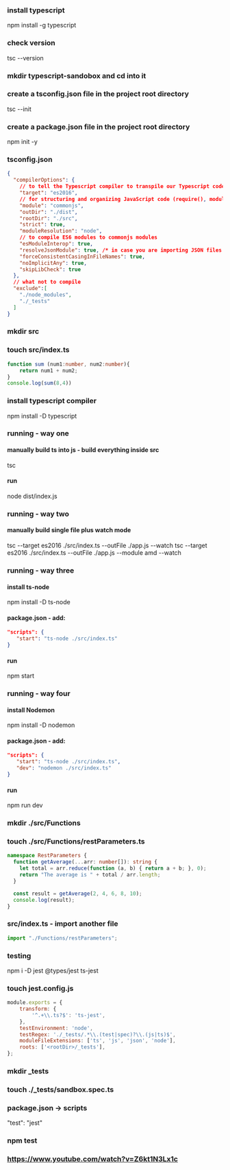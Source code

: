 ### install typescript
npm install -g typescript

### check version
tsc --version

### mkdir typescript-sandobox and cd into it

### create a tsconfig.json file in the project root directory
tsc --init

### create a package.json file in the project root directory
npm init -y

### tsconfig.json
```json
{
  "compilerOptions": {      
    // to tell the Typescript compiler to transpile our Typescript code into es6 JavaScript                  
    "target": "es2016",   
    // for structuring and organizing JavaScript code (require(), module.exports ...)                            
    "module": "commonjs",                           
    "outDir": "./dist",                             
    "rootDir": "./src",                             
    "strict": true,
    "moduleResolution": "node",
    // to compile ES6 modules to commonjs modules
    "esModuleInterop": true, 
    "resolveJsonModule": true, /* in case you are importing JSON files */
    "forceConsistentCasingInFileNames": true,
    "noImplicitAny": true,
    "skipLibCheck": true                      
  },
  // what not to compile
  "exclude":[
    "./node_modules",
    "./_tests"
  ]
}
```

### mkdir src

### touch src/index.ts
```ts
function sum (num1:number, num2:number){
    return num1 + num2;
}
console.log(sum(8,4))
```

### install typescript compiler
npm install -D typescript

### running - way one
#### manually build ts into js - build everything inside src
tsc

#### run
node dist/index.js

### running - way two
#### manually build single file plus watch mode
tsc --target es2016 ./src/index.ts --outFile ./app.js --watch
tsc --target es2016 ./src/index.ts --outFile ./app.js --module amd --watch

### running - way three
#### install ts-node
npm install -D ts-node

#### package.json - add:
```json
"scripts": {
   "start": "ts-node ./src/index.ts"
}
```

#### run
npm start

### running - way four
#### install Nodemon
npm install -D nodemon

#### package.json - add:
```json
"scripts": {
   "start": "ts-node ./src/index.ts",
   "dev": "nodemon ./src/index.ts"
}
```

#### run
npm run dev


### mkdir ./src/Functions

### touch ./src/Functions/restParameters.ts
```ts
namespace RestParameters {
  function getAverage(...arr: number[]): string {
    let total = arr.reduce(function (a, b) { return a + b; }, 0);
    return "The average is " + total / arr.length;
  }

  const result = getAverage(2, 4, 6, 8, 10);
  console.log(result);
}
```

### src/index.ts - import another file
```ts
import "./Functions/restParameters";
```

### testing
npm i -D jest @types/jest ts-jest

### touch jest.config.js
```js
module.exports = {
    transform: {
        '^.+\\.ts?$': 'ts-jest',
    },
    testEnvironment: 'node',
    testRegex: './_tests/.*\\.(test|spec)?\\.(js|ts)$',
    moduleFileExtensions: ['ts', 'js', 'json', 'node'],
    roots: ['<rootDir>/_tests'],
};
```

### mkdir _tests
### touch ./_tests/sandbox.spec.ts

### package.json -> scripts
"test": "jest"

### npm test

### https://www.youtube.com/watch?v=Z6kt1N3Lx1c
